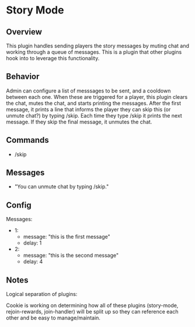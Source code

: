 # Story Mode

## Overview

This plugin handles sending players the story messages by muting chat and working through a queue of messages. This is a plugin that other plugins hook into to leverage this functionality.

## Behavior

Admin can configure a list of messsages to be sent, and a cooldown between each one. When these are triggered for a player, this plugin clears the chat, mutes the chat, and starts printing the messages. After the first message, it prints a line that informs the player they can skip this (or unmute chat?) by typing /skip. Each time they type /skip it prints the next message. If they skip the final message, it unmutes the chat.

## Commands

- /skip

## Messages

- "You can unmute chat by typing /skip."

## Config

Messages:
- 1:
  - message: "this is the first message"
  - delay: 1
- 2:
  - message: "this is the second message"
  - delay: 4

## Notes

Logical separation of plugins:

Cookie is working on determining how all of these plugins (story-mode, rejoin-rewards, join-handler) will be split up so they can reference each other and be easy to manage/maintain.
